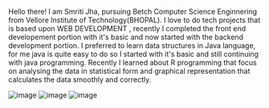 Hello there! I am  Smriti Jha, pursuing Betch Computer Science Enginnering from Vellore Institute of Technology(BHOPAL).
I love to do tech projects that is based upon WEB DEVELOPMENT , recently I completed the front end developement portion with it's basic and now started with the backend development portion.
I preferred to learn data structures in Java language, for me java is quite easy to do so I started with it's basic and still continuing with java programming.
Recently I learned about R programming that focus on analysing the data in statistical form and graphical representation that calculates the data smoothly and correctly.

![image](https://github.com/Smriti093/Smriti093/assets/132837062/6680a1d9-f33f-4b55-be60-11fe0fbed9a2)      ![image](https://github.com/Smriti093/Smriti093/assets/132837062/98385ff2-8178-4410-a5b3-e3d4d30bc059)
![image](https://github.com/Smriti093/Smriti093/assets/132837062/395e503a-e5a3-4220-b643-fd85c7d03da1)

 




